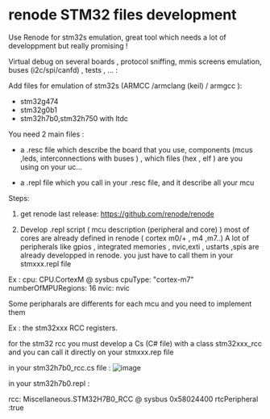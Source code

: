 # renode STM32 files development

Use Renode for stm32s emulation,
great tool which needs a lot of developpment but really promising ! 

Virtual debug on several boards , protocol sniffing, mmis screens emulation, buses (i2c/spi/canfd) , tests ,  ... : 

Add files for emulation of stm32s (ARMCC /armclang (keil) / armgcc ):

- stm32g474 
- stm32g0b1
- stm32h7b0,stm32h750 with ltdc

You need 2 main files :
- a .resc file which describe the board that you use, components (mcus ,leds, interconnections with buses ) , 
which files (hex , elf ) are you using on your uc...

- a .repl file which you call in your .resc file, and it describe all your mcu


Steps:

1) get renode last release:
https://github.com/renode/renode

2) Develop .repl script ( mcu  description (peripheral and core) )
   most of cores are already defined in renode ( cortex m0/+ , m4 ,m7..)
   A lot of peripherals like  gpios , integrated memories , nvic,exti , ustarts ,spis are already developped in renode.
   you just have to call them in your stmxxx.repl file

  Ex : 
  cpu: CPU.CortexM @ sysbus
    cpuType: "cortex-m7"
    numberOfMPURegions: 16
    nvic: nvic


  Some peripharals are differents for each mcu and you need to implement them 
  
  Ex : 
  the stm32xxx RCC registers.

  for the stm32 rcc you must develop a Cs (C# file) with a class stm32xxx_rcc and you can call it directly on your  stmxxx.rep file

in your stm32h7b0_rcc.cs file :
![image](https://github.com/user-attachments/assets/b69768b9-6db5-46e1-bb7b-dbe0c8c65448)

in your stm32h7b0.repl :

rcc: Miscellaneous.STM32H7B0_RCC @ sysbus 0x58024400
  rtcPeripheral :true
